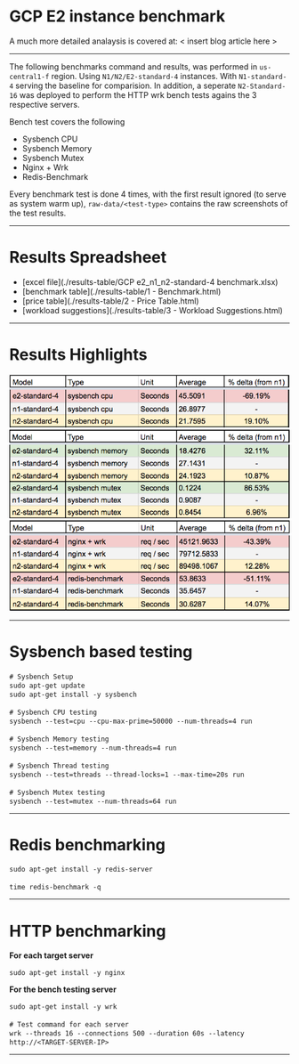 # GCP E2 instance benchmark

A much more detailed analaysis is covered at: < insert blog article here >

---

The following benchmarks command and results, was performed in `us-central1-f` region. Using `N1/N2/E2-standard-4` instances. With `N1-standard-4` serving the baseline for comparision. In addition, a seperate `N2-Standard-16` was deployed to perform the HTTP wrk bench tests agains the 3 respective servers.

Bench test covers the following

- Sysbench CPU
- Sysbench Memory
- Sysbench Mutex
- Nginx + Wrk
- Redis-Benchmark

Every benchmark test is done 4 times, with the first result ignored (to serve as system warm up), `raw-data/<test-type>` contains the raw screenshots of the test results.

---

# Results Spreadsheet

- [excel file](./results-table/GCP e2_n1_n2-standard-4 benchmark.xlsx)
- [benchmark table](./results-table/1 - Benchmark.html)
- [price table](./results-table/2 - Price Table.html)
- [workload suggestions](./results-table/3 - Workload Suggestions.html)

---

# Results Highlights

![CPU summary](./raw-data/sysbench-cpu/cpu-run-summary.png)
![Memory and Mutex summary](./raw-data/memory-and-mutex-summary.png)
![Workload benchmark summary](./raw-data/workload-benchmark-summary.png)

---

# Sysbench based testing

```
# Sysbench Setup
sudo apt-get update
sudo apt-get install -y sysbench 

# Sysbench CPU testing
sysbench --test=cpu --cpu-max-prime=50000 --num-threads=4 run

# Sysbench Memory testing
sysbench --test=memory --num-threads=4 run

# Sysbench Thread testing
sysbench --test=threads --thread-locks=1 --max-time=20s run

# Sysbench Mutex testing
sysbench --test=mutex --num-threads=64 run
```

---

# Redis benchmarking

```
sudo apt-get install -y redis-server

time redis-benchmark -q 
```

---

# HTTP benchmarking

**For each target server**
```
sudo apt-get install -y nginx
```

**For the bench testing server**
```
sudo apt-get install -y wrk

# Test command for each server
wrk --threads 16 --connections 500 --duration 60s --latency http://<TARGET-SERVER-IP>
```

---
